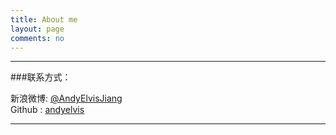 ```yaml
---
title: About me
layout: page
comments: no
---
```

    

---

###联系方式：        
     
新浪微博: [@AndyElvisJiang](http://weibo.com/yunjiang)         
Github : [andyelvis](https://github.com/andyelvis)        

---
